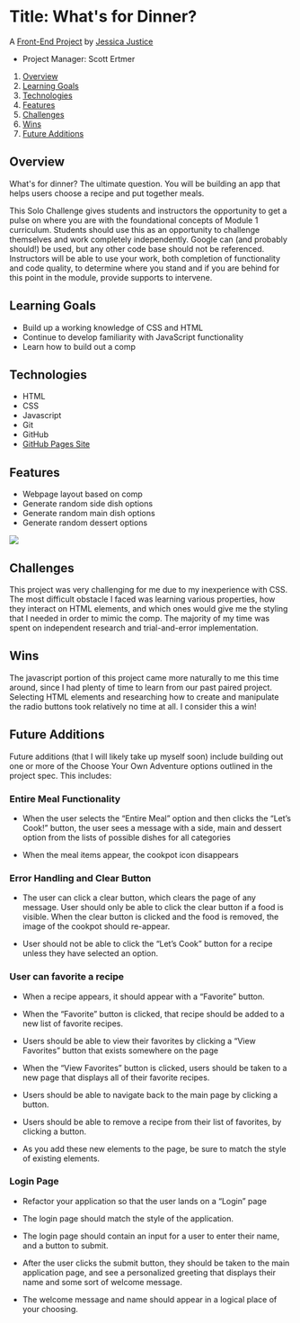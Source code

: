 # Title: What's for Dinner?

A [Front-End Project](https://frontend.turing.io/projects/module-1/dinner.html) by [Jessica Justice](https://github.com/m1073496)
* Project Manager: Scott Ertmer


1. [Overview](#overview)
2. [Learning Goals](#learning-goals)
3. [Technologies](#technologies)
4. [Features](#features)
5. [Challenges](#challenges)
6. [Wins](#wins)
7. [Future Additions](#future-additions)


## Overview

What's for dinner? The ultimate question. You will be building an app that helps users choose a recipe and put together meals. 

This Solo Challenge gives students and instructors the opportunity to get a pulse on where you are with the foundational concepts of Module 1 curriculum. Students should use this as an opportunity to challenge themselves and work completely independently. Google can (and probably should!) be used, but any other code base should not be referenced. Instructors will be able to use your work, both completion of functionality and code quality, to determine where you stand and if you are behind for this point in the module, provide supports to intervene.


## Learning Goals

* Build up a working knowledge of CSS and HTML
* Continue to develop familiarity with JavaScript functionality
* Learn how to build out a comp


## Technologies

* HTML
* CSS
* Javascript
* Git
* GitHub
* [GitHub Pages Site]( https://m1073496.github.io/whats-for-dinner/)


## Features

* Webpage layout based on comp
* Generate random side dish options
* Generate random main dish options
* Generate random dessert options

![](https://media.giphy.com/media/jiF4ITB38wM2i3keF1/giphy.gif)


## Challenges

This project was very challenging for me due to my inexperience with CSS. The most difficult obstacle I faced was learning various properties, how they interact on HTML elements, and which ones would give me the styling that I needed in order to mimic the comp. The majority of my time was spent on independent research and trial-and-error implementation.

## Wins

The javascript portion of this project came more naturally to me this time around, since I had plenty of time to learn from our past paired project. Selecting HTML elements and researching how to create and manipulate the radio buttons took relatively no time at all. I consider this a win!

## Future Additions

Future additions (that I will likely take up myself soon) include building out one or more of the Choose Your Own Adventure options outlined in the project spec. This includes:

### Entire Meal Functionality
  * When the user selects the “Entire Meal” option and then clicks the “Let’s Cook!” button, the user sees a message with a side, main and dessert option from the lists of possible dishes for all categories

  * When the meal items appear, the cookpot icon disappears

### Error Handling and Clear Button
  * The user can click a clear button, which clears the page of any message. User should only be able to click the clear button if a food is visible. When the clear button is clicked and the food is removed, the image of the cookpot should re-appear.

  * User should not be able to click the “Let’s Cook” button for a recipe unless they have selected an option.
  
### User can favorite a recipe
  * When a recipe appears, it should appear with a “Favorite” button.
  
  * When the “Favorite” button is clicked, that recipe should be added to a new list of favorite recipes.

  * Users should be able to view their favorites by clicking a “View Favorites” button that exists somewhere on the page

  * When the “View Favorites” button is clicked, users should be taken to a new page that displays all of their favorite recipes.

  * Users should be able to navigate back to the main page by clicking a button.

  * Users should be able to remove a recipe from their list of favorites, by clicking a button.

  * As you add these new elements to the page, be sure to match the style of existing elements.
  
### Login Page
  * Refactor your application so that the user lands on a “Login” page

  * The login page should match the style of the application.

  * The login page should contain an input for a user to enter their name, and a button to submit.

  * After the user clicks the submit button, they should be taken to the main application page, and see a personalized greeting that displays their name and some sort of welcome message.

  * The welcome message and name should appear in a logical place of your choosing.
